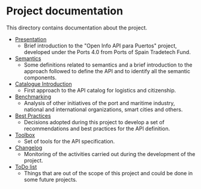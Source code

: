 # Project documentation 

This directory contains documentation about the project.

- [Presentation](./Presentation.md)
    - Brief introduction  to the "Open Info API para Puertos" project, developed under the Ports 4.0 from Ports of Spain Tradetech Fund.
- [Semantics](./Semantics.md)
    - Some definitions related to semantics and a brief introduction to the approach followed to define the API and to identify all the semantic components. 
- [Catalogue Introduction](./CatalogueIntroduction.md)
    - First approach to the API catalog for logistics and citizenship.
- [Benchmarking](./Benchmarking.md)
    - Analysis of other initiatives of the port and maritime industry, national and international organizations, smart cities and others. 
- [Best Practices](./BestPractices.md)
    - Decisions adopted during this project to develop a set of recommendations and best practices for the API definition.
- [Toolbox](./Toolbox.md) 
    - Set of tools for the API specification.
- [Changelog](./Changelog.md)
    - Monitoring of the activities carried out during the development of the project.
- [ToDo list](./TODO-list.md)
    - Things that are out of the scope of this project and could be done in some future projects.